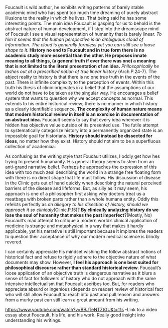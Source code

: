 Foucault is wild author, he exhibits writing patterns of barely stable academic mind who has spent too much time dreaming of purely abstract illusions to the reality in which he lives. That being said he has some interesting points. The main idea Foucault is gasping for us to behold is the abstract nature of human development, if I step into the dreamscape mind of Foucault I see a visual representation of humanity that is barely linear. *To him it seems that the human perspective is an ambiguous cloud of information. The cloud is generally formless yet you can still see a loose shape to it.* **History no end to Foucault and in true form there is no academic study more essential than the other. He proposes innate meaning to all things, (a general truth if ever there was one) a meaning that is not limited to the literal presentation of an idea.** *Philosophically he lashes out at a prescribed notion of true linear history* (Arch.P.24-7). The abject reality to history is that there is no one true truth in the events of the past. There is infinite complexity to the perception of events. Within this truth his thesis of clinic originates in a belief that the assumptions of our world do not have to be taken as the singular way. He encourages a belief system that wants to question why we accept concepts as normal. This extends to his entire historical review; there is no manner in which history as a clearly identifiable sequence. **The complexity of human nature means that modern historical review in itself is an exercise in documentation of an abstract idea.** Foucault seems to say that every idea wherever it is hidden has objective value outside of its presented use. The futile attempt to systematically categorize history into a permanently organized state is an impossible goal for historians. **History should instead be dissected for ideas**, no matter how they exist. History should not aim to be a superfluous collection of academiaa. 

As confusing as the writing style that Foucault utilizes, I oddly get how hes trying to present humananity. His general theory seems to stem from an anti-grand narrative belief. Perhaps he approaches the expression of this idea with too much zeal describing the world in a strange free floating form with there is no direct shape that life must follow. His discussion of disease in the Clinic gets out of hand quickly when describing the natural perceived barriers of the disease and lifeforms. But, as silly as it may seem, his approach is one of a philosopher first asking why doctors treat us a meatbags with broken parts rather than a whole humana entity. Oddly this refelcts perfectly as *an allegory to his disection of history, should we approach it so clinicaly*(Clinic.P.15)? **By clinically analyzing history do we lose the soul of humanity that makes the past imperfect?**(Mostly, No) Foucault’s mad attempt to critique a modern world’s clinical application of medicine is strange and metaphysical in a way that makes it hardly applicable, yet his narrative is still important because it implores the readers to question their acceptance of why our modern medical science is blindly revered. 

I can certainly appreciate his mindset wishing the follow abstract notions of historical fact and refuse to rigidly adhere to the objective nature of what documents may show. However, **I feel his approach is one best suited for philosophical discourse rather than standard historical review**. Foucault’s loose application of an objective truth is dangerous narrative as it blurs a sense of fact for followers of history who do not approach with the same intensive intellectualism that Foucault ascribes too. But, for readers who appreciate absurd or ingenious (depends on reader) review of historical fact who will still allow Foucault to reach into past and pull reason and answers from a murky past can still learn a great amount from his writing. 

https://www.youtube.com/watch?v=BBJTeNTZtGU&t=11s -Link to a video essay about Foucault, his life, and his work. Really good insight into understanding his writings. 
